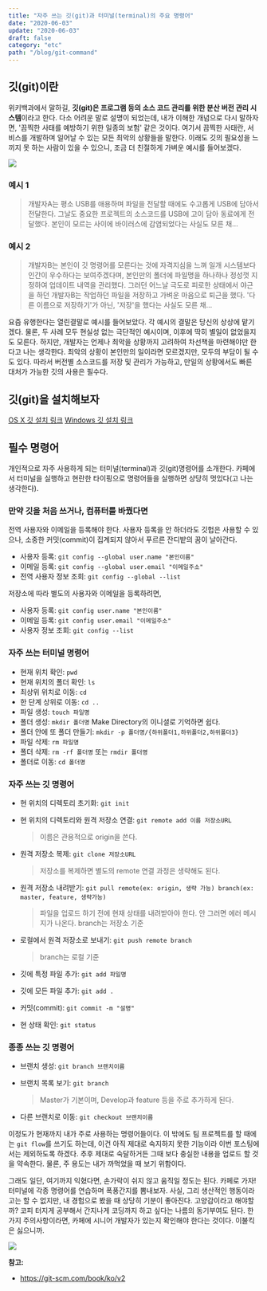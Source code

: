```yaml
---
title: "자주 쓰는 깃(git)과 터미널(terminal)의 주요 명령어"
date: "2020-06-03"
update: "2020-06-03"
draft: false
category: "etc"
path: "/blog/git-command"
---
```


## 깃(git)이란

위키백과에서 말하길, **깃(git)은 프로그램 등의 소스 코드 관리를 위한 분산 버전 관리 시스템**이라고 한다. 다소 어려운 말로 설명이 되었는데, 내가 이해한 개념으로 다시 말하자면, '끔찍한 사태를 예방하기 위한 일종의 보험' 같은 것이다. 여기서 끔찍한 사태란, 서비스를 개발하며 일어날 수 있는 모든 최악의 상황들을 말한다. 이래도 깃의 필요성을 느끼지 못 하는 사람이 있을 수 있으니, 조금 더 친절하게 가벼운 예시를 들어보겠다.

<img src="https://images.unsplash.com/photo-1477949331575-2763034b5fb5?ixlib=rb-1.2.1&ixid=eyJhcHBfaWQiOjEyMDd9&auto=format&fit=crop&w=1950&q=80">

### 예시 1

> 개발자A는 평소 USB를 애용하며 파일을 전달할 때에도 수고롭게 USB에 담아서 전달한다. 그날도 중요한 프로젝트의 소스코드를 USB에 고이 담아 동료에게 전달했다. 본인이 모르는 사이에 바이러스에 감염되었다는 사실도 모른 채...

### 예시 2

> 개발자B는 본인이 깃 명령어를 모른다는 것에 자격지심을 느껴 일개 시스템보다 인간이 우수하다는 보여주겠다며, 본인만의 폴더에 파일명을 하나하나 정성껏 지정하여 업데이트 내역을 관리했다. 그러던 어느날 극도로 피로한 상태에서 야근을 하던 개발자B는 작업하던 파일을 저장하고 가벼운 마음으로 퇴근을 했다. '다른 이름으로 저장하기'가 아닌, '저장'을 했다는 사실도 모른 채...

요즘 유행한다는 열린결말로 예시를 들어보았다. 각 예시의 결말은 당신의 상상에 맡기겠다. 물론, 두 사례 모두 현실성 없는 극단적인 예시이며, 이후에 딱히 별일이 없었을지도 모른다. 하지만, 개발자는 언제나 최악을 상황까지 고려하여 차선책을 마련해야만 한다고 나는 생각한다. 최악의 상황이 본인만의 일이라면 모르겠지만, 모두의 부담이 될 수도 있다. 따라서 버전별 소스코드를 저장 및 관리가 가능하고, 만일의 상황에서도 빠른 대처가 가능한 깃의 사용은 필수다.

## 깃(git)을 설치해보자

[OS X 깃 설치 링크](https://git-scm.com/download/mac)
[Windows 깃 설치 링크](https://gitforwindows.org/)

## 필수 명령어

개인적으로 자주 사용하게 되는 터미널(terminal)과 깃(git)명령어를 소개한다. 카페에서 터미널을 실행하고 현란한 타이핑으로 명령어들을 실행하면 상당히 멋있다(고 나는 생각한다).

### 만약 깃을 처음 쓰거나, 컴퓨터를 바꿨다면

전역 사용자와 이메일을 등록해야 한다. 사용자 등록을 안 하더라도 깃헙은 사용할 수 있으나, 소중한 커밋(commit)이 집계되지 않아서 푸르른 잔디밭의 꿈이 날아간다.

- 사용자 등록: `git config --global user.name "본인이름"`
- 이메일 등록: `git config --global user.email "이메일주소"`
- 전역 사용자 정보 조회: `git config --global --list`

저장소에 따라 별도의 사용자와 이메일을 등록하려면,

- 사용자 등록: `git config user.name "본인이름"`
- 이메일 등록: `git config user.email "이메일주소"`
- 사용자 정보 조회: `git config --list`

### 자주 쓰는 터미널 명령어

- 현재 위치 확인: `pwd`
- 현재 위치의 폴더 확인: `ls`
- 최상위 위치로 이동: `cd`
- 한 단계 상위로 이동: `cd ..`
- 파일 생성: `touch 파일명`
- 폴더 생성: `mkdir 폴더명` Make Directory의 이니셜로 기억하면 쉽다.
- 폴더 안에 또 폴더 만들기: `mkdir -p 폴더명/{하위폴더1,하위폴더2,하위폴더3}`
- 파일 삭제: `rm 파일명`
- 폴더 삭제: `rm -rf 폴더명` 또는 `rmdir 폴더명`
- 폴더로 이동: `cd 폴더명`

### 자주 쓰는 깃 명령어

- 현 위치의 디렉토리 초기화: `git init`
- 현 위치의 디렉토리와 원격 저장소 연결: `git remote add 이름 저장소URL`

  > 이름은 관용적으로 origin을 쓴다.

- 원격 저장소 복제: `git clone 저장소URL`

  > 저장소를 복제하면 별도의 remote 연결 과정은 생략해도 된다.

- 원격 저장소 내려받기: `git pull remote(ex: origin, 생략 가능) branch(ex: master, feature, 생략가능)`

  > 파일을 업로드 하기 전에 현재 상태를 내려받아야 한다. 안 그러면 에러 메시지가 나온다.
  > branch는 저장소 기준

- 로컬에서 원격 저장소로 보내기: `git push remote branch`

  > branch는 로컬 기준

- 깃에 특정 파일 추가: `git add 파일명`
- 깃에 모든 파일 추가: `git add .`
- 커밋(commit): `git commit -m "설명"`
- 현 상태 확인: `git status`

### 종종 쓰는 깃 명령어

- 브랜치 생성: `git branch 브랜치이름`
- 브랜치 목록 보기: `git branch`

  > Master가 기본이며, Develop과 feature 등을 주로 추가하게 된다.

- 다른 브랜치로 이동: `git checkout 브랜치이름`

이정도가 현재까지 내가 주로 사용하는 명령어들이다. 이 밖에도 팀 프로젝트를 할 때에는 `git flow`를 쓰기도 하는데, 이건 아직 제대로 숙지하지 못한 기능이라 이번 포스팅에서는 제외하도록 하겠다. 추후 제대로 숙달하거든 그때 보다 충실한 내용을 업로드 할 것을 약속한다. 물론, 주 용도는 내가 까먹었을 때 보기 위함이다.

그래도 일단, 여기까지 익혔다면, 손가락이 쉬지 않고 움직일 정도는 된다. 카페로 가자! 터미널에 각종 명령어를 연습하며 폭풍간지를 뽐내보자. 사실, 그리 생산적인 행동이라고는 할 수 없지만, 내 경험으로 봤을 때 상당히 기분이 좋아진다. 고양감이라고 해야할까? 코피 터지게 공부해서 간지나게 코딩까지 하고 싶다는 나름의 동기부여도 된다.
한 가지 주의사항이라면, 카페에 시니어 개발자가 있는지 확인해야 한다는 것이다. 이불킥은 싫으니까.

<img src="https://images.unsplash.com/photo-1555100155-a7b708d9e19b?ixlib=rb-1.2.1&ixid=eyJhcHBfaWQiOjEyMDd9&auto=format&fit=crop&w=2250&q=80">

**참고:**

- https://git-scm.com/book/ko/v2
